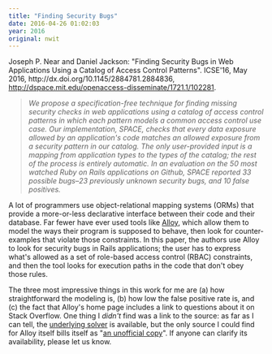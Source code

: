 ```yaml
---
title: "Finding Security Bugs"
date: 2016-04-26 01:02:03
year: 2016
original: nwit
---
```

<p>
  Joseph P. Near and Daniel Jackson:
  "Finding Security Bugs in Web Applications Using a Catalog of Access Control Patterns".
  ICSE'16, May 2016, http://dx.doi.org/10.1145/2884781.2884836,
  <a href="http://dspace.mit.edu/openaccess-disseminate/1721.1/102281">http://dspace.mit.edu/openaccess-disseminate/1721.1/102281</a>.
</p>
<blockquote>
  <em>
    We propose a specification-free technique for finding missing
    security checks in web applications using a catalog of access
    control patterns in which each pattern models a common access
    control use case.  Our implementation, SPACE, checks that every
    data exposure allowed by an application's code matches an allowed
    exposure from a security pattern in our catalog.  The only
    user-provided input is a mapping from application types to the
    types of the catalog; the rest of the process is entirely
    automatic.  In an evaluation on the 50 most watched Ruby on Rails
    applications on Github, SPACE reported 33 possible bugs–23
    previously unknown security bugs, and 10 false positives.
  </em>
</blockquote>
<p>
  A lot of programmers use object-relational mapping systems (ORMs)
  that provide a more-or-less declarative interface between their code
  and their database.  Far fewer have ever used tools
  like <a href="http://alloy.mit.edu/alloy/">Alloy</a>, which allow
  them to model the ways their program is supposed to behave, then
  look for counter-examples that violate those constraints.
  In this paper, the authors use Alloy to look for security bugs in
  Rails applications; the user has to express what's allowed as a set
  of role-based access control (RBAC) constraints, and then the tool
  looks for execution paths in the code that don't obey those rules.
</p>
<p>
  The three most impressive things in this work for me are (a) how
  straightforward the modeling is, (b) how low the false positive rate
  is, and (c) the fact that Alloy's home page includes a link to
  questions about it on Stack Overflow.  One thing I <em>didn't</em>
  find was a link to the source: as far as I can tell,
  the <a href="https://github.com/emina/kodkod">underlying solver</a>
  is available, but the only source I could find for Alloy itself
  bills itself as
  "<a href="https://github.com/beckus/AlloyAnalyzer">an unofficial copy</a>".
  If anyone can clarify its availability,
  please let us know.
</p>
